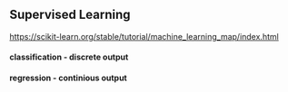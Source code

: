 ## Supervised Learning 
https://scikit-learn.org/stable/tutorial/machine_learning_map/index.html
#### classification - discrete output 
#### regression - continious output

